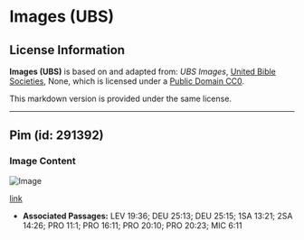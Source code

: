 # Images (UBS)

## License Information

**Images (UBS)** is based on and adapted from: _UBS Images_, [United Bible Societies](https://unitedbiblesocieties.org/), None, which is licensed under a [Public Domain CC0](https://creativecommons.org/public-domain/cc0/).

This markdown version is provided under the same license.



--------------------------------

## Pim (id: 291392)

### Image Content

![Image](https://cdn.aquifer.bible/aquifer-content/resources/Media/WEB-0716_pim.jpg)

[link](https://cdn.aquifer.bible/aquifer-content/resources/Media/WEB-0716_pim.jpg)

* **Associated Passages:** LEV 19:36; DEU 25:13; DEU 25:15; 1SA 13:21; 2SA 14:26; PRO 11:1; PRO 16:11; PRO 20:10; PRO 20:23; MIC 6:11

